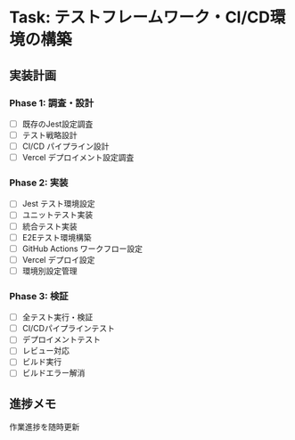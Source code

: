 # Task: テストフレームワーク・CI/CD環境の構築

## 実装計画
### Phase 1: 調査・設計
- [ ] 既存のJest設定調査
- [ ] テスト戦略設計
- [ ] CI/CD パイプライン設計
- [ ] Vercel デプロイメント設定調査

### Phase 2: 実装
- [ ] Jest テスト環境設定
- [ ] ユニットテスト実装
- [ ] 統合テスト実装
- [ ] E2Eテスト環境構築
- [ ] GitHub Actions ワークフロー設定
- [ ] Vercel デプロイ設定
- [ ] 環境別設定管理

### Phase 3: 検証
- [ ] 全テスト実行・検証
- [ ] CI/CDパイプラインテスト
- [ ] デプロイメントテスト
- [ ] レビュー対応
- [ ] ビルド実行
- [ ] ビルドエラー解消

## 進捗メモ
作業進捗を随時更新